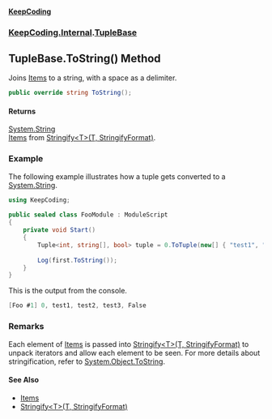 #### [KeepCoding](index.md 'index')
### [KeepCoding.Internal](KeepCoding.Internal.md 'KeepCoding.Internal').[TupleBase](TupleBase.md 'KeepCoding.Internal.TupleBase')
## TupleBase.ToString() Method
Joins [Items](TupleBase.Items.md 'KeepCoding.Internal.TupleBase.Items') to a string, with a space as a delimiter.  
```csharp
public override string ToString();
```
#### Returns
[System.String](https://docs.microsoft.com/en-us/dotnet/api/System.String 'System.String')  
[Items](TupleBase.Items.md 'KeepCoding.Internal.TupleBase.Items') from [Stringify&lt;T&gt;(T, StringifyFormat)](Helper.Stringify.MMjDPqfcLXL+EYRaH4glrw.md 'KeepCoding.Helper.Stringify&lt;T&gt;(T, KeepCoding.StringifyFormat)').
### Example
The following example illustrates how a tuple gets converted to a [System.String](https://docs.microsoft.com/en-us/dotnet/api/System.String 'System.String').  
```csharp
using KeepCoding;  
  
public sealed class FooModule : ModuleScript  
{  
    private void Start()  
    {  
        Tuple<int, string[], bool> tuple = 0.ToTuple(new[] { "test1", "test2", "test3" }, false);  
              
        Log(first.ToString());  
    }  
}  
```
  
This is the output from the console.  
```csharp
[Foo #1] 0, test1, test2, test3, False  
```
### Remarks
Each element of [Items](TupleBase.Items.md 'KeepCoding.Internal.TupleBase.Items') is passed into [Stringify&lt;T&gt;(T, StringifyFormat)](Helper.Stringify.MMjDPqfcLXL+EYRaH4glrw.md 'KeepCoding.Helper.Stringify&lt;T&gt;(T, KeepCoding.StringifyFormat)') to unpack iterators and allow each element to be seen. For more details about stringification, refer to [System.Object.ToString](https://docs.microsoft.com/en-us/dotnet/api/System.Object.ToString 'System.Object.ToString').  
#### See Also
- [Items](TupleBase.Items.md 'KeepCoding.Internal.TupleBase.Items')
- [Stringify&lt;T&gt;(T, StringifyFormat)](Helper.Stringify.MMjDPqfcLXL+EYRaH4glrw.md 'KeepCoding.Helper.Stringify&lt;T&gt;(T, KeepCoding.StringifyFormat)')
